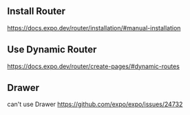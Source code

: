 ## Install Router

https://docs.expo.dev/router/installation/#manual-installation

## Use Dynamic Router

https://docs.expo.dev/router/create-pages/#dynamic-routes

## Drawer

can't use Drawer https://github.com/expo/expo/issues/24732
